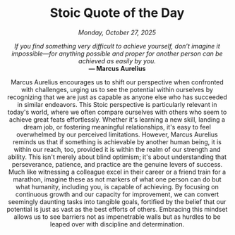 <h1 align="center">Stoic Quote of the Day</h1>
<p align="center"><em><!--START_SECTION:current-date-->
Monday, October 27, 2025
<!--END_SECTION:current-date--></em></p>
<p align="center">
    <em><!--START_SECTION:quote-text-->
If you find something very difficult to achieve yourself, don’t imagine it impossible—for anything possible and proper for another person can be achieved as easily by you.
<!--END_SECTION:quote-text--></em><br>
    <strong>— <!--START_SECTION:quote-author-->
Marcus Aurelius
<!--END_SECTION:quote-author--></strong>
</p>

<p align="center" style="max-width:600px;margin:0 auto;">
<!--START_SECTION:quote-interpretation-->
Marcus Aurelius encourages us to shift our perspective when confronted with challenges, urging us to see the potential within ourselves by recognizing that we are just as capable as anyone else who has succeeded in similar endeavors. This Stoic perspective is particularly relevant in today's world, where we often compare ourselves with others who seem to achieve great feats effortlessly. Whether it's learning a new skill, landing a dream job, or fostering meaningful relationships, it's easy to feel overwhelmed by our perceived limitations. However, Marcus Aurelius reminds us that if something is achievable by another human being, it is within our reach, too, provided it is within the realm of our strength and ability. This isn't merely about blind optimism; it's about understanding that perseverance, patience, and practice are the genuine levers of success. Much like witnessing a colleague excel in their career or a friend train for a marathon, imagine these as not markers of what one person can do but what humanity, including you, is capable of achieving. By focusing on continuous growth and our capacity for improvement, we can convert seemingly daunting tasks into tangible goals, fortified by the belief that our potential is just as vast as the best efforts of others. Embracing this mindset allows us to see barriers not as impenetrable walls but as hurdles to be leaped over with discipline and determination.
<!--END_SECTION:quote-interpretation-->
</p>
